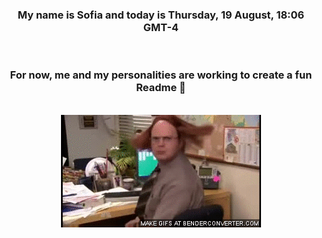 


<div align="center">
<h3 >My name is Sofia and today is Thursday, 19 August, 18:06 GMT-4</h3><br>
<h3 >For now, me and my personalities are working to create a fun Readme 👋
</h3><br>
<img src='img/dwight.gif' alt='working...'/>
</div>
